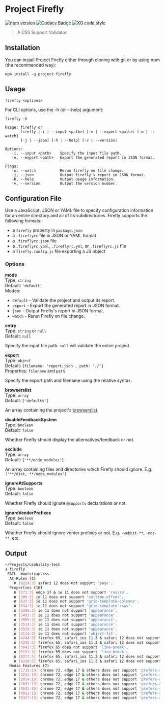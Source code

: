 # Project Firefly

[![npm version](https://badge.fury.io/js/project-firefly.svg)](https://badge.fury.io/js/project-firefly)
[![Codacy Badge](https://api.codacy.com/project/badge/Grade/a3530b42dade4a84830aafae6b910b57)](https://app.codacy.com/app/Jamerrone/graduation-project?utm_source=github.com&utm_medium=referral&utm_content=Jamerrone/graduation-project&utm_campaign=Badge_Grade_Dashboard)
[![XO code style](https://img.shields.io/badge/code_style-XO-5ed9c7.svg)](https://github.com/xojs/xo)

> A CSS Support Validator.

## Installation

You can install Project Firefly either through cloning with git or by using npm (the recommended way):

```console
npm install -g project-firefly
```

## Usage

```console
firefly <options>
```

For CLI options, use the -h (or --help) argument:

```console
firefly -h
```

```text
Usage: firefly or
       firefly [-i | --input <path>] [-e | --export <path>] [-w | --watch]
       [-j | --json] [-h | --help] [-v | --version]

Options:
   -i, --input <path>    Specify the input file path.
   -e, --export <path>   Export the generated report in JSON format.

Flags:
   -w, --watch           Rerun firefly on file change.
   -j, --json            Output firefly's report in JSON format.
   -h, --help            Output usage information.
   -v, --version         Output the version number.
```

## Configuration File

Use a JavaScript, JSON or YAML file to specify configuration information for an entire directory and all of its subdirectories. Firefly supports the following formats:

-   a `firefly` property in `package.json`
-   a `.fireflyrc` file in JSON or YAML format
-   a `.fireflyrc.json` file
-   a `.fireflyrc.yaml`, `.fireflyrc.yml`, or `.fireflyrc.js` file
-   a `firefly.config.js` file exporting a JS object

### Options

**mode**<br>
Type: `string`<br>
Default: `'default'`<br>
Modes:

-   `default` - Validate the project and output its report.
-   `export` - Export the generated report in JSON format.
-   `json` - Output Firefly's report in JSON format.
-   `watch` - Rerun Firefly on file change.

**entry**<br>
Type: `string` or `null`<br>
Default: `null`<br>

Specify the input file path. `null` will validate the entire project.

**export**<br>
Type: `object`<br>
Default: `{filename: 'report.json', path: './'}`<br>
Properties: `filename` and `path`

Specify the export path and filename using the relative syntax.

**browserslist**<br>
Type: `array`<br>
Default: `['defaults']`<br>

An array containing the project's [browserslist](https://github.com/browserslist/browserslist).

**disableFeedbackSystem**<br>
Type: `boolean`<br>
Default: `false`<br>

Whether Firefly should display the alternatives/feedback or not.

**exclude**<br>
Type: `array`<br>
Default: `['**/node_modules']`<br>

An array containing files and directories which Firefly should ignore. E.g. `['**/dist, **/node_modules']`

**ignoreAtSupports**<br>
Type: `boolean`<br>
Default: `false`<br>

Whether Firefly should ignore `@supports` declarations or not.

**ignoreVendorPrefixes**<br>
Type: `boolean`<br>
Default: `false`<br>

Whether Firefly should ignore venter prefixes or not. E.g. `-webkit-**`, `-moz-**`, etc.

## Output

```bash
~/Projects/usability-test
❯ firefly
 FAIL  bootstrap.css
  At-Rules (1)
    ✘ [8224:3] safari 12 does not support 'page'.
  Properties (16)
    ✘ [273:3] edge 17 & ie 11 does not support 'resize'.
    ✘ [300:3] ie 11 does not support 'outline-offset'.
    ✘ [633:3] ie 11 does not support 'grid-template-columns'.
    ✘ [634:3] ie 11 does not support 'grid-template-rows'.
    ✘ [3395:3] ie 11 does not support 'appearance'.
    ✘ [3493:3] ie 11 does not support 'appearance'.
    ✘ [3509:3] ie 11 does not support 'appearance'.
    ✘ [3534:3] ie 11 does not support 'appearance'.
    ✘ [3558:3] ie 11 does not support 'appearance'.
    ✘ [4114:3] ie 11 does not support 'object-fit'.
    ✘ [4244:5] firefox 65, safari_ios 11.3 & safari 12 does not support 'orphans'.
    ✘ [4245:5] firefox 65, safari_ios 11.3 & safari 12 does not support 'widows'.
    ✘ [5042:3] firefox 65 does not support 'line-break'.
    ✘ [5152:3] firefox 65 does not support 'line-break'.
    ✘ [8217:5] firefox 65, safari_ios 11.3 & safari 12 does not support 'orphans'.
    ✘ [8218:5] firefox 65, safari_ios 11.3 & safari 12 does not support 'widows'.
  Media Features (7)
    ✘ [1735:19] chrome 72, edge 17 & others does not support 'prefers-reduced-motion'.
    ✘ [2222:19] chrome 72, edge 17 & others does not support 'prefers-reduced-motion'.
    ✘ [2814:19] chrome 72, edge 17 & others does not support 'prefers-reduced-motion'.
    ✘ [2831:19] chrome 72, edge 17 & others does not support 'prefers-reduced-motion'.
    ✘ [4645:19] chrome 72, edge 17 & others does not support 'prefers-reduced-motion'.
    ✘ [4911:19] chrome 72, edge 17 & others does not support 'prefers-reduced-motion'.
    ✘ [5327:19] chrome 72, edge 17 & others does not support 'prefers-reduced-motion'.
```
